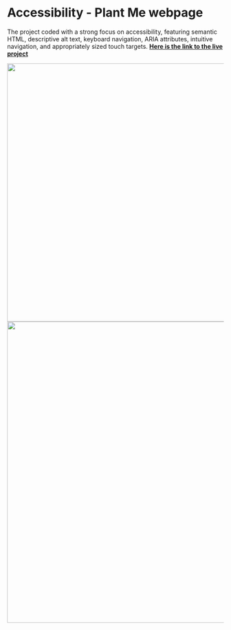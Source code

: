 # Accessibility - Plant Me webpage
The project coded with a strong focus on accessibility, featuring semantic HTML, descriptive alt text, keyboard navigation, ARIA attributes, intuitive navigation, and appropriately sized touch targets.
[**Here is the link to the live project**](https://main--plantme-accessibility.netlify.app/ ) 

<img src='https://zapodaj.net/images/197213a5a90b8.png' width="600"> 

<img src='https://zapodaj.net/images/15aa13eb1be75.png' height="700"> 

